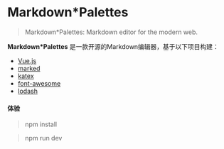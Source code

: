 # Markdown*Palettes

> Markdown*Palettes: Markdown editor for the modern web.

**Markdown*Palettes** 是一款开源的Markdown编辑器，基于以下项目构建：

- [Vue.js](https://github.com/vuejs/vue)
- [marked](https://github.com/chjj/marked)
- [katex](https://github.com/Khan/KaTeX)
- [font-awesome](https://github.com/FortAwesome/Font-Awesome)
- [lodash](https://github.com/lodash/lodash)

#### 体验
> npm install

> npm run dev